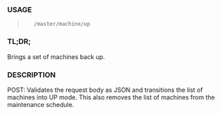 <!--- This is an automatically generated file. DO NOT EDIT! --->

### USAGE ###
>        /master/machine/up

### TL;DR; ###
Brings a set of machines back up.

### DESCRIPTION ###
POST: Validates the request body as JSON and transitions
  the list of machines into UP mode.  This also removes
  the list of machines from the maintenance schedule.